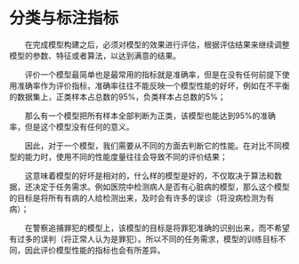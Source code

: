 # 分类与标注指标
&emsp;&emsp;在完成模型构建之后，必须对模型的效果进行评估，根据评估结果来继续调整模型的参数、特征或者算法，以达到满意的结果。

&emsp;&emsp;评价一个模型最简单也是最常用的指标就是准确率，但是在没有任何前提下使用准确率作为评价指标，准确率往往不能反映一个模型性能的好坏，例如在不平衡的数据集上，正类样本占总数的95%，负类样本占总数的5%；

&emsp;&emsp;那么有一个模型把所有样本全部判断为正类，该模型也能达到95%的准确率，但是这个模型没有任何的意义。

&emsp;&emsp;因此，对于一个模型，我们需要从不同的方面去判断它的性能。在对比不同模型的能力时，使用不同的性能度量往往会导致不同的评价结果；

&emsp;&emsp;这意味着模型的好坏是相对的，什么样的模型是好的，不仅取决于算法和数据，还决定于任务需求。例如医院中检测病人是否有心脏病的模型，那么这个模型的目标是将所有有病的人给检测出来，及时会有许多的误诊（将没病检测为有病）；

&emsp;&emsp;在警察追捕罪犯的模型上，该模型的目标是将罪犯准确的识别出来，而不希望有过多的误判（将正常人认为是罪犯）。所以不同的任务需求，模型的训练目标不同，因此评价模型性能的指标也会有所差异。
